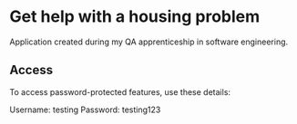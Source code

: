 <h1>Get help with a housing problem</h1>

Application created during my QA apprenticeship in software engineering.

<h2>Access</h2>

To access password-protected features, use these details:

Username: testing
Password: testing123
